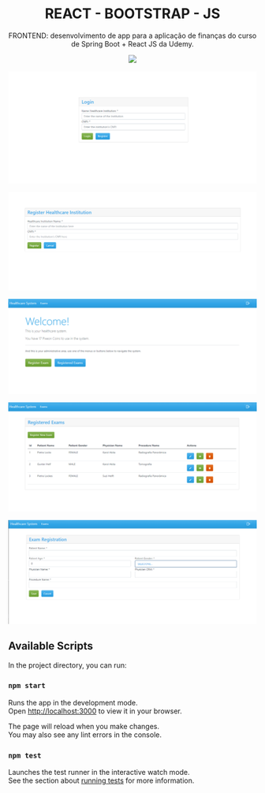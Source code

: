 <h1 align="center">REACT - BOOTSTRAP - JS</h1>

<p align="center">
FRONTEND: desenvolvimento de app para a aplicação de finanças do curso de Spring Boot + React JS da Udemy.
</p>

<p align="center">
<img src="http://img.shields.io/static/v1?label=STATUS&message=EM%20DESENVOLVIMENTO&color=GREEN&style=for-the-badge"/>
</p>

<p align="center">
<img src="./src/images/login.png" alt="Page Login"/>
</p>

<p align="center">
<img src="./src/images/signup.png" alt="Page SignUp"/>
</p>

<p align="center">
<img src="./src/images/home.png" alt="Page Home"/>
</p>

<p align="center">
<img src="./src/images/registered-exams.png" alt="Page Registered Exams "/>
</p>

<p align="center">
<img src="./src/images/exam-registration.png" alt="Page Exam Registration"/>
</p>


## Available Scripts

In the project directory, you can run:

### `npm start`

Runs the app in the development mode.\
Open [http://localhost:3000](http://localhost:3000) to view it in your browser.

The page will reload when you make changes.\
You may also see any lint errors in the console.

### `npm test`

Launches the test runner in the interactive watch mode.\
See the section about [running tests](https://facebook.github.io/create-react-app/docs/running-tests) for more information.
